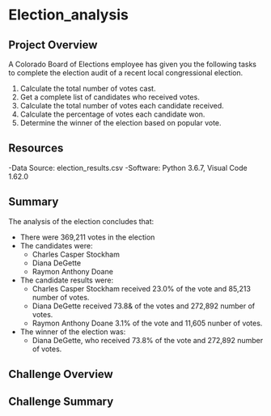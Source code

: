 # Election_analysis

## Project Overview
A Colorado Board of Elections employee has given you the following tasks to complete the election audit of a recent local congressional election.

1. Calculate the total number of votes cast.
2. Get a complete list of candidates who received votes.
3. Calculate the total number of votes each candidate received.
4. Calculate the percentage of votes each candidate won.
5. Determine the winner of the election based on popular vote.

## Resources
-Data Source: election_results.csv
-Software: Python 3.6.7, Visual Code 1.62.0

## Summary
The analysis of the election concludes that:
- There were 369,211 votes in the election
- The candidates were:
  - Charles Casper Stockham
  - Diana DeGette
  - Raymon Anthony Doane
- The candidate results were:
  - Charles Casper Stockham received 23.0% of the vote and 85,213 number of votes.
  - Diana DeGette received 73.8& of the votes and 272,892 number of votes.
  - Raymon Anthony Doane 3.1% of the vote and 11,605 nunber of votes. 
- The winner of the election was:
  - Diana DeGette, who received 73.8% of the vote and 272,892 number of votes.

## Challenge Overview

## Challenge Summary

